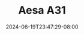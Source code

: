 --- 
title: "Aesa A31"
description: "nonton bokep Aesa A31 premium video full baru"
date: 2024-06-19T23:47:29-08:00
file_code: "qkgv0xaz4eo5"
draft: false
cover: "dzc1qpbf6nwbdkmd.jpg"
tags: ["Aesa", "bokep-indo", "bokep-viral", "bokep-ig"]
length: 92
fld_id: "1483208"
foldername: "Aesa"
categories: ["Aesa"]
views: 0
---